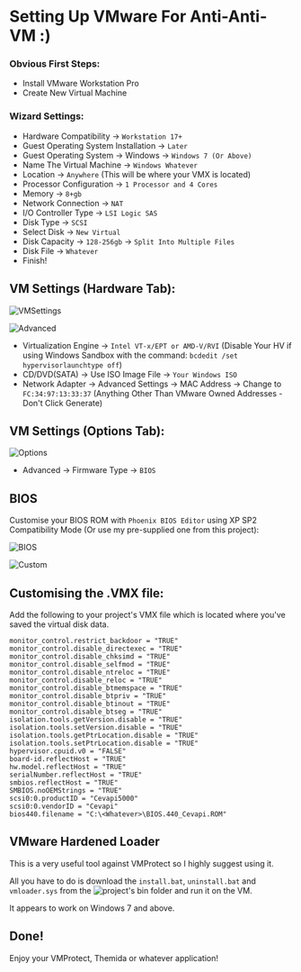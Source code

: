 # Setting Up VMware For Anti-Anti-VM :)

### Obvious First Steps:
- Install VMware Workstation Pro
- Create New Virtual Machine
  
### Wizard Settings:
- Hardware Compatibility -> ``Workstation 17+``
- Guest Operating System Installation -> ``Later``
- Guest Operating System -> Windows -> ``Windows 7 (Or Above)``
- Name The Virtual Machine -> ``Windows Whatever``
- Location -> ``Anywhere`` (This will be where your VMX is located)
- Processor Configuration -> ``1 Processor and 4 Cores``
- Memory -> ``8+gb``
- Network Connection -> ``NAT``
- I/O Controller Type -> ``LSI Logic SAS``
- Disk Type -> ``SCSI``
- Select Disk -> ``New Virtual``
- Disk Capacity -> ``128-256gb`` -> ``Split Into Multiple Files``
- Disk File -> ``Whatever``
- Finish!

## VM Settings (Hardware Tab):
![VMSettings](https://i.imgur.com/DzmyvQc.png)

![Advanced](https://i.imgur.com/PfVCOqJ.png)

- Virtualization Engine -> ``Intel VT-x/EPT or AMD-V/RVI`` (Disable Your HV if using Windows Sandbox with the command: ``bcdedit /set hypervisorlaunchtype off``)
- CD/DVD(SATA) -> Use ISO Image File -> ``Your Windows ISO``
- Network Adapter -> Advanced Settings -> MAC Address -> Change to ``FC:34:97:13:33:37`` (Anything Other Than VMware Owned Addresses - Don't Click Generate) 

## VM Settings (Options Tab):
![Options](https://i.imgur.com/4vlhgT7.png)

- Advanced -> Firmware Type -> ``BIOS``

## BIOS
Customise your BIOS ROM with ``Phoenix BIOS Editor`` using XP SP2 Compatibility Mode (Or use my pre-supplied one from this project):

![BIOS](https://i.imgur.com/17yqdbV.png)

![Custom](https://i.imgur.com/Zp4osMD.png)

## Customising the .VMX file:
Add the following to your project's VMX file which is located where you've saved the virtual disk data.
```
monitor_control.restrict_backdoor = "TRUE"
monitor_control.disable_directexec = "TRUE"
monitor_control.disable_chksimd = "TRUE"
monitor_control.disable_selfmod = "TRUE"
monitor_control.disable_ntreloc = "TRUE"
monitor_control.disable_reloc = "TRUE"
monitor_control.disable_btmemspace = "TRUE"
monitor_control.disable_btpriv = "TRUE"
monitor_control.disable_btinout = "TRUE"
monitor_control.disable_btseg = "TRUE"
isolation.tools.getVersion.disable = "TRUE"
isolation.tools.setVersion.disable = "TRUE"
isolation.tools.getPtrLocation.disable = "TRUE"
isolation.tools.setPtrLocation.disable = "TRUE"
hypervisor.cpuid.v0 = "FALSE"
board-id.reflectHost = "TRUE"
hw.model.reflectHost = "TRUE"
serialNumber.reflectHost = "TRUE"
smbios.reflectHost = "TRUE"
SMBIOS.noOEMStrings = "TRUE"
scsi0:0.productID = "Cevapi5000"
scsi0:0.vendorID = "Cevapi"
bios440.filename = "C:\<Whatever>\BIOS.440_Cevapi.ROM"
```

## VMware Hardened Loader

This is a very useful tool against VMProtect so I highly suggest using it.

All you have to do is download the ``install.bat``, ``uninstall.bat`` and ``vmloader.sys`` from the ![project's bin folder](https://github.com/hzqst/VmwareHardenedLoader/tree/master/bin) and run it on the VM.

It appears to work on Windows 7 and above.

## Done!

Enjoy your VMProtect, Themida or whatever application!
